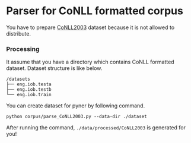 # Parser for CoNLL formatted corpus

You have to prepare [CoNLL2003] dataset because it is not allowed to distribute.

### Processing

It assume that you have a directory which contains CoNLL formatted dataset.
Dataset structure is like below.

```
/datasets
├── eng.iob.testa
├── eng.iob.testb
└── eng.iob.train
```

You can create dataset for pyner by following command.

```
python corpus/parse_CoNLL2003.py --data-dir ./dataset
```

After running the command, `./data/processed/CoNLL2003` is generated for you!

[CoNLL2003]: https://www.clips.uantwerpen.be/conll2003/ner/

